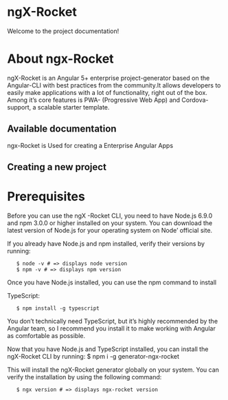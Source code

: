 # ngX-Rocket

Welcome to the project documentation!
# About ngx-Rocket
ngX-Rocket is an Angular 5+ enterprise project-generator based on the Angular-CLI with best practices from the community.It allows developers to easily make applications with a lot of functionality, right out of the box. Among it’s core features is PWA- (Progressive Web App) and Cordova-support, a scalable starter template.

## Available documentation

ngx-Rocket is Used for creating a Enterprise Angular Apps

## Creating a new project
# Prerequisites

Before you can use the ngX -Rocket CLI, you need to have Node.js 6.9.0 and npm 3.0.0 or higher installed on your system. You can download the latest version of Node.js for your operating system on Node’ official site.

If you already have Node.js and npm installed, verify their versions by running:

       $ node -v # => displays node version
       $ npm -v # => displays npm version
  Once you have Node.js installed, you can use the npm command to install
  
  TypeScript:
  
       $ npm install -g typescript
      
You don’t technically need TypeScript, but it’s highly recommended by the Angular team, so I recommend you install it to make working with Angular as comfortable as possible.

Now that you have Node.js and TypeScript installed, you can install the ngX-Rocket CLI by running:
       $ npm i -g generator-ngx-rocket
           
This will install the ngX-Rocket generator globally on your system. You can verify the installation by using the following command:

       $ ngx version # => displays ngx-rocket version
